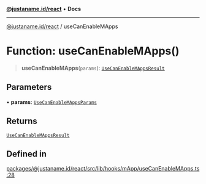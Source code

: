 [**@justaname.id/react**](../README.md) • **Docs**

***

[@justaname.id/react](../globals.md) / useCanEnableMApps

# Function: useCanEnableMApps()

> **useCanEnableMApps**(`params`): [`UseCanEnableMAppsResult`](../interfaces/UseCanEnableMAppsResult.md)

## Parameters

• **params**: [`UseCanEnableMAppsParams`](../interfaces/UseCanEnableMAppsParams.md)

## Returns

[`UseCanEnableMAppsResult`](../interfaces/UseCanEnableMAppsResult.md)

## Defined in

[packages/@justaname.id/react/src/lib/hooks/mApp/useCanEnableMApps.ts:28](https://github.com/JustaName-id/JustaName-sdk/blob/dc845c10af242e3ca87d95ef392516ac0bfa8b95/packages/@justaname.id/react/src/lib/hooks/mApp/useCanEnableMApps.ts#L28)
